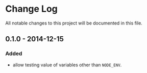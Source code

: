 # Change Log
All notable changes to this project will be documented in this file.

## 0.1.0 - 2014-12-15
### Added
- allow testing value of variables other than `NODE_ENV`.
